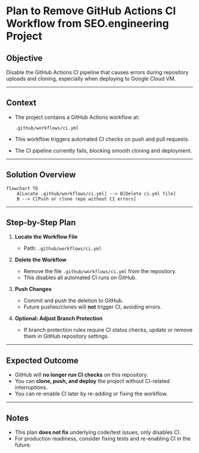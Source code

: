 # Plan to Remove GitHub Actions CI Workflow from SEO.engineering Project

## Objective
Disable the GitHub Actions CI pipeline that causes errors during repository uploads and cloning, especially when deploying to Google Cloud VM.

---

## Context
- The project contains a GitHub Actions workflow at:
  
  ```
  .github/workflows/ci.yml
  ```

- This workflow triggers automated CI checks on push and pull requests.
- The CI pipeline currently fails, blocking smooth cloning and deployment.

---

## Solution Overview

```mermaid
flowchart TD
    A[Locate .github/workflows/ci.yml] --> B[Delete ci.yml file]
    B --> C[Push or clone repo without CI errors]
```

---

## Step-by-Step Plan

1. **Locate the Workflow File**

   - Path: `.github/workflows/ci.yml`

2. **Delete the Workflow**

   - Remove the file `.github/workflows/ci.yml` from the repository.
   - This disables all automated CI runs on GitHub.

3. **Push Changes**

   - Commit and push the deletion to GitHub.
   - Future pushes/clones will **not** trigger CI, avoiding errors.

4. **Optional: Adjust Branch Protection**

   - If branch protection rules require CI status checks, update or remove them in GitHub repository settings.

---

## Expected Outcome

- GitHub will **no longer run CI checks** on this repository.
- You can **clone, push, and deploy** the project without CI-related interruptions.
- You can re-enable CI later by re-adding or fixing the workflow.

---

## Notes

- This plan **does not fix** underlying code/test issues, only disables CI.
- For production readiness, consider fixing tests and re-enabling CI in the future.